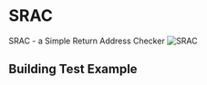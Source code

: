 # SRAC
SRAC - a Simple Return Address Checker ![SRAC]("https://github.com/johnfxgalea/SRAC/blob/master/SRACLOGO.jpg")

## Building Test Example



